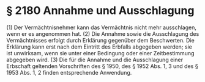 # § 2180 Annahme und Ausschlagung
(1) Der Vermächtnisnehmer kann das Vermächtnis nicht mehr ausschlagen, wenn er es angenommen hat.
(2) Die Annahme sowie die Ausschlagung des Vermächtnisses erfolgt durch Erklärung gegenüber dem Beschwerten. Die Erklärung kann erst nach dem Eintritt des Erbfalls abgegeben werden; sie ist unwirksam, wenn sie unter einer Bedingung oder einer Zeitbestimmung abgegeben wird.
(3) Die für die Annahme und die Ausschlagung einer Erbschaft geltenden Vorschriften des § 1950, des § 1952 Abs. 1, 3 und des § 1953 Abs. 1, 2 finden entsprechende Anwendung.